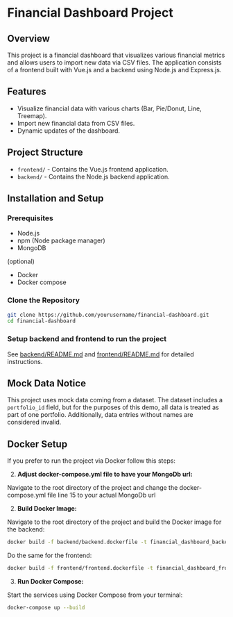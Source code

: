 # Financial Dashboard Project

## Overview

This project is a financial dashboard that visualizes various financial metrics and allows users to import new data via CSV files. The application consists of a frontend built with Vue.js and a backend using Node.js and Express.js.

## Features

- Visualize financial data with various charts (Bar, Pie/Donut, Line, Treemap).
- Import new financial data from CSV files.
- Dynamic updates of the dashboard.

## Project Structure

- `frontend/` - Contains the Vue.js frontend application.
- `backend/` - Contains the Node.js backend application.

## Installation and Setup

### Prerequisites

- Node.js
- npm (Node package manager)
- MongoDB

(optional)
- Docker
- Docker compose

### Clone the Repository

```sh
git clone https://github.com/yourusername/financial-dashboard.git
cd financial-dashboard
```

### Setup backend and frontend to run the project

See [backend/README.md](https://github.com/AndyGaSa/financial-reporting-app/tree/main/backend) and [frontend/README.md](https://github.com/AndyGaSa/financial-reporting-app/tree/main/frontend) for detailed instructions.

## Mock Data Notice

This project uses mock data coming from a dataset. The dataset includes a `portfolio_id` field, but for the purposes of this demo, all data is treated as part of one portfolio. Additionally, data entries without names are considered invalid.

## Docker Setup

If you prefer to run the project via Docker follow this steps:

2. **Adjust docker-compose.yml file to have your MongoDb url:**

Navigate to the root directory of the project and change the docker-compose.yml file line 15 to your actual MongoDb url

2. **Build Docker Image:**

Navigate to the root directory of the project and build the Docker image for the backend:

   ```sh
   docker build -f backend/backend.dockerfile -t financial_dashboard_backend_image .
   ```

Do the same for the frontend:

   ```sh
   docker build -f frontend/frontend.dockerfile -t financial_dashboard_frontend_image .
   ```

3. **Run Docker Compose:**

Start the services using Docker Compose from your terminal:

  ```sh
  docker-compose up --build
   ```
